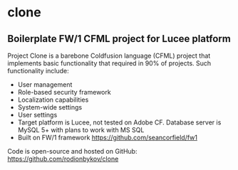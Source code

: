 # clone

## Boilerplate FW/1 CFML project for Lucee platform

Project Clone is a barebone Coldfusion language (CFML) project that implements basic functionality that required in 90% of projects. Such functionality include: 

 * User management
 * Role-based security framework
 * Localization capabilities 
 * System-wide settings
 * User settings
 * Target platform is Lucee, not tested on Adobe CF. Database server is MySQL 5+ with plans to work with MS SQL
 * Built on FW/1 framework https://github.com/seancorfield/fw1

Code is open-source and hosted on GitHub: https://github.com/rodionbykov/clone

